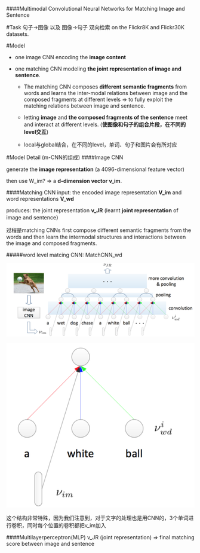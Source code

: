 ####Multimodal Convolutional Neural Networks for Matching Image and Sentence


[](ICCV2015.pdf)

#Task
句子->图像 以及 图像->句子 双向检索 on the Flickr8K and Flickr30K datasets.

#Model

* one image CNN encoding the **image content** 

* one matching CNN modeling **the joint representation of image and sentence**.

  * The matching CNN composes **different semantic fragments** from words and learns the inter-modal relations between image and the composed fragments at different levels => to fully exploit the matching relations between image and sentence. 
  
  * letting **image** and **the composed fragments of the sentence** meet and interact at different levels. (**使图像和句子的组合片段，在不同的level交互**)

  * local与global结合，在不同的level，单词、句子和图片会有所对应

#Model Detail (m-CNN的组成)
####Image CNN

generate the **image representation** (a 4096-dimensional feature vector)

then use W_im? => a **d-dimension vector ν_im**.

####Matching CNN
input: the encoded image representation **V_im** and word representations **V_wd**

produces: the joint representation **ν_JR** (learnt **joint representation** of image and sentence）

过程是matching CNNs first compose different semantic fragments from the words and then learn the intermodal structures and interactions between the image and composed fragments.

#####word level matcing CNN: MatchCNN_wd

![](QQ20160308-0@2x.png)

![detail](QQ20160308-1@2x.png)

这个结构非常特殊，因为我们注意到，对于文字的处理也是用CNN的，3个单词进行卷积，同时每个位置的卷积都把v_im加入

####Multilayerperceptron(MLP)
ν_JR (joint representation) => final matching score between image and sentence



